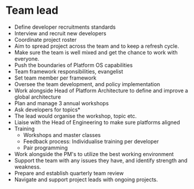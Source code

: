 # Team lead

- Define developer recruitments standards
- Interview and recruit new developers
- Coordinate project roster
- Aim to spread project across the team and to keep a refresh cycle.
- Make sure the team is well mixed and get the chance to work with everyone.
- Push the boundaries of Platform OS capabilities
- Team framework responsibilities, evangelist
- Set team member per framework
- Oversee the team development, and policy implementation
- Work alongside Head of Platform Architecture to define and improve a global architecture
- Plan and manage 3 annual workshops
- Ask developers for topics*
- The lead would organise the workshop, topic etc.
- Liaise with the Head of Engineering to make sure platforms aligned
- Training
	- Workshops and master classes
	- Feedback process: Individualise training per developer
	- Pair programming
- Work alongside the PM's to utilize the best working environment
- Support the team with any issues they have, and identify strength and weakness.
- Prepare and establish quarterly team review
- Navigate and support project leads with ongoing projects.